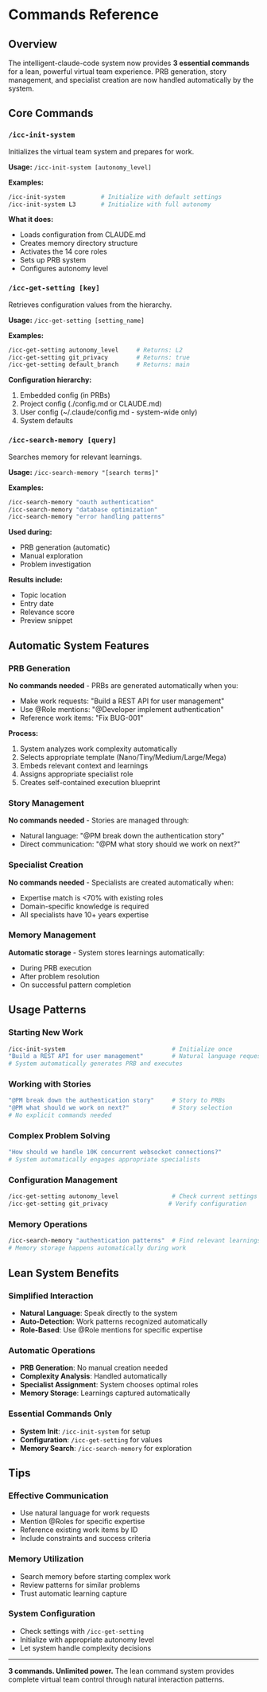 # Commands Reference

## Overview
The intelligent-claude-code system now provides **3 essential commands** for a lean, powerful virtual team experience. PRB generation, story management, and specialist creation are now handled automatically by the system.

## Core Commands

### `/icc-init-system`
Initializes the virtual team system and prepares for work.

**Usage:** `/icc-init-system [autonomy_level]`

**Examples:**
```bash
/icc-init-system          # Initialize with default settings
/icc-init-system L3       # Initialize with full autonomy
```

**What it does:**
- Loads configuration from CLAUDE.md
- Creates memory directory structure
- Activates the 14 core roles
- Sets up PRB system
- Configures autonomy level

### `/icc-get-setting [key]`
Retrieves configuration values from the hierarchy.

**Usage:** `/icc-get-setting [setting_name]`

**Examples:**
```bash
/icc-get-setting autonomy_level     # Returns: L2
/icc-get-setting git_privacy        # Returns: true
/icc-get-setting default_branch     # Returns: main
```

**Configuration hierarchy:**
1. Embedded config (in PRBs)
2. Project config (./config.md or CLAUDE.md)
3. User config (~/.claude/config.md - system-wide only)
4. System defaults

### `/icc-search-memory [query]`
Searches memory for relevant learnings.

**Usage:** `/icc-search-memory "[search terms]"`

**Examples:**
```bash
/icc-search-memory "oauth authentication"
/icc-search-memory "database optimization"
/icc-search-memory "error handling patterns"
```

**Used during:**
- PRB generation (automatic)
- Manual exploration
- Problem investigation

**Results include:**
- Topic location
- Entry date
- Relevance score
- Preview snippet

## Automatic System Features

### PRB Generation
**No commands needed** - PRBs are generated automatically when you:
- Make work requests: "Build a REST API for user management"
- Use @Role mentions: "@Developer implement authentication"
- Reference work items: "Fix BUG-001"

**Process:**
1. System analyzes work complexity automatically
2. Selects appropriate template (Nano/Tiny/Medium/Large/Mega)
3. Embeds relevant context and learnings
4. Assigns appropriate specialist role
5. Creates self-contained execution blueprint

### Story Management
**No commands needed** - Stories are managed through:
- Natural language: "@PM break down the authentication story"
- Direct communication: "@PM what story should we work on next?"

### Specialist Creation
**No commands needed** - Specialists are created automatically when:
- Expertise match is <70% with existing roles
- Domain-specific knowledge is required
- All specialists have 10+ years expertise

### Memory Management
**Automatic storage** - System stores learnings automatically:
- During PRB execution
- After problem resolution
- On successful pattern completion

## Usage Patterns

### Starting New Work
```bash
/icc-init-system                              # Initialize once
"Build a REST API for user management"        # Natural language request
# System automatically generates PRB and executes
```

### Working with Stories
```bash
"@PM break down the authentication story"     # Story to PRBs
"@PM what should we work on next?"            # Story selection
# No explicit commands needed
```

### Complex Problem Solving
```bash
"How should we handle 10K concurrent websocket connections?"
# System automatically engages appropriate specialists
```

### Configuration Management
```bash
/icc-get-setting autonomy_level               # Check current settings
/icc-get-setting git_privacy                 # Verify configuration
```

### Memory Operations
```bash
/icc-search-memory "authentication patterns"  # Find relevant learnings
# Memory storage happens automatically during work
```

## Lean System Benefits

### Simplified Interaction
- **Natural Language**: Speak directly to the system
- **Auto-Detection**: Work patterns recognized automatically
- **Role-Based**: Use @Role mentions for specific expertise

### Automatic Operations
- **PRB Generation**: No manual creation needed
- **Complexity Analysis**: Handled automatically
- **Specialist Assignment**: System chooses optimal roles
- **Memory Storage**: Learnings captured automatically

### Essential Commands Only
- **System Init**: `/icc-init-system` for setup
- **Configuration**: `/icc-get-setting` for values
- **Memory Search**: `/icc-search-memory` for exploration

## Tips

### Effective Communication
- Use natural language for work requests
- Mention @Roles for specific expertise
- Reference existing work items by ID
- Include constraints and success criteria

### Memory Utilization
- Search memory before starting complex work
- Review patterns for similar problems
- Trust automatic learning capture

### System Configuration
- Check settings with `/icc-get-setting`
- Initialize with appropriate autonomy level
- Let system handle complexity decisions

---

**3 commands. Unlimited power.** The lean command system provides complete virtual team control through natural interaction patterns.